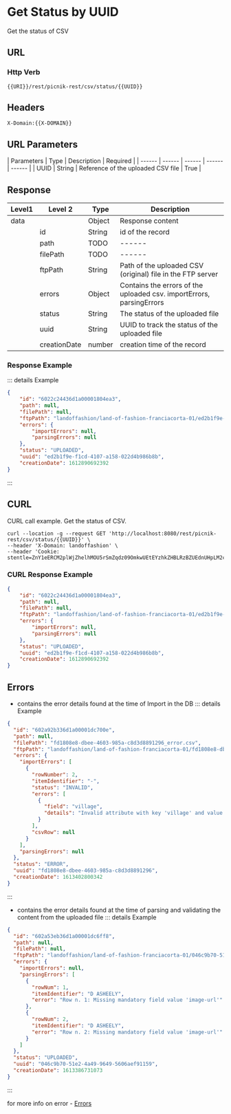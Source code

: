 # Get Status by UUID

Get the status of CSV

## URL
### Http Verb <Badge text="GET" vertical="middle"/>

```
{{URI}}/rest/picnik-rest/csv/status/{{UUID}}
``` 

## Headers
```
X-Domain:{{X-DOMAIN}}
```

## URL Parameters
| Parameters | Type | Description | Required |
| ------ | ------ | ------ | ------ | ------ |
| UUID | String | Reference of the uploaded CSV file | True |


## Response
| Level1 | Level 2| Type | Description |
| ------ | ------ | ------ | ------ | 
| data ||Object| Response content|
|| id | String | id of the record | 
|| path | TODO | ------ |
|| filePath | TODO | ------ |
|| ftpPath | String | Path of the uploaded CSV (original) file in the FTP server |
|| errors | Object | Contains the errors of the uploaded csv. importErrors, parsingErrors |
|| status | String | The status of the uploaded file |
|| uuid | String | UUID to track the status of the uploaded file |
|| creationDate | number | creation time of the record |

### Response Example
::: details Example
```json
{
    "id": "6022c24436d1a00001804ea3",
    "path": null,
    "filePath": null,
    "ftpPath": "landoffashion/land-of-fashion-franciacorta-01/ed2b1f9e-f1cd-4107-a158-022d4b986b8b_Anda_attributes.csv",
    "errors": {
        "importErrors": null,
        "parsingErrors": null
    },
    "status": "UPLOADED",
    "uuid": "ed2b1f9e-f1cd-4107-a158-022d4b986b8b",
    "creationDate": 1612890692392
}
```
:::

## CURL
CURL call example. Get the status of CSV.
```
curl --location -g --request GET 'http://localhost:8080/rest/picnik-rest/csv/status/{{UUID}}' \
--header 'X-Domain: landoffashion' \
--header 'Cookie: stentle=ZnY1eERCM2plWjZhelhMOU5rSmZqdz09OmkwUEtEYzhkZHBLRzBZUEdnUHpLM2c9PQ'
``` 

### CURL Response Example
```json
{
    "id": "6022c24436d1a00001804ea3",
    "path": null,
    "filePath": null,
    "ftpPath": "landoffashion/land-of-fashion-franciacorta-01/ed2b1f9e-f1cd-4107-a158-022d4b986b8b_Anda_attributes.csv",
    "errors": {
        "importErrors": null,
        "parsingErrors": null
    },
    "status": "UPLOADED",
    "uuid": "ed2b1f9e-f1cd-4107-a158-022d4b986b8b",
    "creationDate": 1612890692392
}
```
## Errors
- contains the error details found at the time of Import in the DB
::: details Example
```json
{
  "id": "602a92b336d1a00001dc700e",
  "path": null,
  "filePath": "fd1808e8-dbee-4603-985a-c8d3d8891296_error.csv",
  "ftpPath": "landoffashion/land-of-fashion-franciacorta-01/fd1808e8-dbee-4603-985a-c8d3d8891296_geox_products_fov.csv",
  "errors": {
    "importErrors": [
      {
        "rowNumber": 2,
        "itemIdentifier": "-",
        "status": "INVALID",
        "errors": [
          {
            "field": "village",
            "details": "Invalid attribute with key 'village' and value 'franciacorta_x'"
          }
        ],
        "csvRow": null
      }
    ],
    "parsingErrors": null
  },
  "status": "ERROR",
  "uuid": "fd1808e8-dbee-4603-985a-c8d3d8891296",
  "creationDate": 1613402800342
}
```
:::

- contains the error details found at the time of parsing and validating the content from the uploaded file
::: details Example
```json
{
  "id": "602a53eb36d1a00001dc6ff8",
  "path": null,
  "filePath": null,
  "ftpPath": "landoffashion/land-of-fashion-franciacorta-01/046c9b70-51e2-4a49-9649-5606aef91159_geox_products_fov.csv",
  "errors": {
    "importErrors": null,
    "parsingErrors": [
      {
        "rowNum": 1,
        "itemIdentifier": "D ASHEELY",
        "error": "Row n. 1: Missing mandatory field value 'image-url'"
      },
      {
        "rowNum": 2,
        "itemIdentifier": "D ASHEELY",
        "error": "Row n. 2: Missing mandatory field value 'image-url'"
      }
    ]
  },
  "status": "UPLOADED",
  "uuid": "046c9b70-51e2-4a49-9649-5606aef91159",
  "creationDate": 1613386731073
}
```
:::


for more info on error - [Errors ](/1.0.0/errors.html) 
